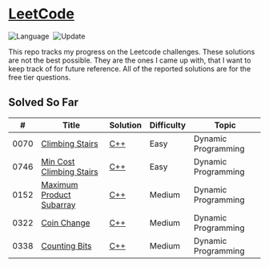 # [LeetCode](https://leetcode.com/problemset/all/)

![Language](https://img.shields.io/badge/language-C++11-orange.svg)&nbsp;
![Update](https://img.shields.io/badge/update-daily-green.svg)&nbsp;

This repo tracks my progress on the Leetcode challenges. These solutions are not the best possible. They are the ones I came up with, that I want to keep track of for future reference. All of the reported solutions are for the free tier questions.


## Solved So Far
|  #  | Title           |  Solution       | Difficulty   |  Topic |
|-----|---------------- | --------------- | -------------| --------|
0070 | [Climbing Stairs](https://leetcode.com/problems/climbing-stairs/) | [C++](./climbing-stairs/source.cpp) | Easy | Dynamic Programming |||
0746 | [Min Cost Climbing Stairs](https://leetcode.com/problems/min-cost-climbing-stairs/)  | [C++](./min-cost-climbing-stairs/source.cpp) | Easy | Dynamic Programming |||
0152 | [Maximum Product Subarray](https://leetcode.com/problems/maximum-product-subarray/) | [C++](./maximum-product-subarray/source.cpp) | Medium | Dynamic Programming |||
0322 | [Coin Change](https://leetcode.com/problems/coin-change/) | [C++](./coin-change/source.cpp) | Medium | Dynamic Programming |||
0338 | [Counting Bits](https://leetcode.com/problems/counting-bits/) | [C++](./counting-bits/source.cpp) | Medium | Dynamic Programming |||

